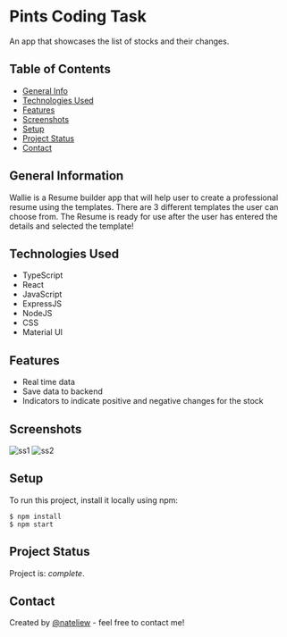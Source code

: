 # Pints Coding Task
An app that showcases the list of stocks and their changes.


## Table of Contents
* [General Info](#general-information)
* [Technologies Used](#technologies-used)
* [Features](#features)
* [Screenshots](#screenshots)
* [Setup](#setup)
* [Project Status](#project-status)
* [Contact](#contact)
<!-- * [License](#license) -->


## General Information
Wallie is a Resume builder app that will help user to create a professional resume using the templates. 
There are 3 different templates the user can choose from. 
The Resume is ready for use after the user has entered the details and selected the template!


## Technologies Used
- TypeScript
- React
- JavaScript
- ExpressJS
- NodeJS
- CSS
- Material UI

## Features
- Real time data 
- Save data to backend
- Indicators to indicate positive and negative changes for the stock


## Screenshots
![ss1](https://file.notion.so/f/s/17f834cc-f111-4188-99b6-9ac495f61bbb/Pints_coding_task.jpg?id=30b68407-ca07-4919-a354-4ef83dcbbd05&table=block&spaceId=8c985e98-5fd2-4800-84a8-7038d7b9dc12&expirationTimestamp=1681884184660&signature=v3J-v-WgiizAMngziVJtjXSOngKiITWT9LYBcDzv0uE&downloadName=Pints+coding+task.jpg)
![ss2](https://file.notion.so/f/s/384be5af-6133-4466-82ca-e43c807c44ec/Save_button.jpg?id=8887692c-4001-44d0-b9ee-4fbc4daded64&table=block&spaceId=8c985e98-5fd2-4800-84a8-7038d7b9dc12&expirationTimestamp=1681884207665&signature=hOAGDpW8-r2dsrpk02BwCbI6KUBCTyVURXYeCchRz3w&downloadName=Save+button.jpg)
<!-- If you have screenshots you'd like to share, include them here. -->


## Setup
To run this project, install it locally using npm:

```
$ npm install
$ npm start
```

## Project Status
Project is:  _complete_. 



## Contact
Created by [@nateliew](https://potent-move-d6a.notion.site/Wee-Li-s-Portfolio-d1c1106ff8604b529648dc3fdde66201) - feel free to contact me!


<!-- Optional -->
<!-- ## License -->
<!-- This project is open source and available under the [... License](). -->

